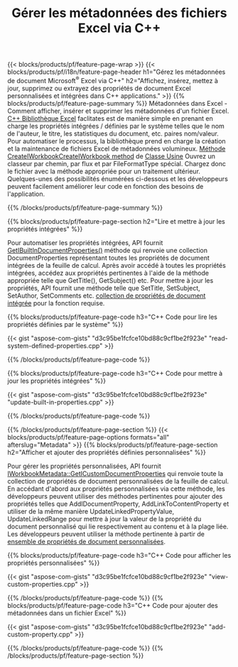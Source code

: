 ﻿---
title: Gérer les métadonnées des fichiers Excel via C++
url: /fr/cpp/metadata/
description: Afficher, ajouter, modifier, supprimer ou extraire les métadonnées des fichiers Excel à l'aide de la bibliothèque C++
---
{{< blocks/products/pf/feature-page-wrap >}}
{{< blocks/products/pf/i18n/feature-page-header h1="Gérez les métadonnées de document Microsoft<sup>&reg;</sup> Excel via C++" h2="Affichez, insérez, mettez à jour, supprimez ou extrayez des propriétés de document Excel personnalisées et intégrées dans C++ applications." >}}
{{% blocks/products/pf/feature-page-summary %}}
Métadonnées dans Excel - Comment afficher, insérer et supprimer les métadonnées d'un fichier Excel. [C++ Bibliothèque Excel](/cells/cpp/) faclitates est de manière simple en prenant en charge les propriétés intégrées / définies par le système telles que le nom de l'auteur, le titre, les statistiques du document, etc. paires nom/valeur. Pour automatiser le processus, la bibliothèque prend en charge la création et la maintenance de fichiers Excel de métadonnées volumineux. [Méthode CreateIWorkbookCreateIWorkbook method](https://reference.aspose.com/cells/cpp/class/aspose.cells.factory#a93f7282b976d2a001d44198dedaceee8) de [Classe Usine](https://reference.aspose.com/cells/cpp/class/aspose.cells.factory) Ouvrez un classeur par chemin, par flux et par FileFormatType spécial. Chargez donc le fichier avec la méthode appropriée pour un traitement ultérieur. Quelques-unes des possibilités énumérées ci-dessous et les développeurs peuvent facilement améliorer leur code en fonction des besoins de l'application. 
 
{{% /blocks/products/pf/feature-page-summary %}}

{{% blocks/products/pf/feature-page-section h2="Lire et mettre à jour les propriétés intégrées" %}}

Pour automatiser les propriétés intégrées, API fournit [GetIBuiltInDocumentProperties()](https://reference.aspose.com/cells/cpp/class/aspose.cells.metadata.i_workbook_metadata) méthode qui renvoie une collection DocumentProperties représentant toutes les propriétés de document intégrées de la feuille de calcul. Après avoir accédé à toutes les propriétés intégrées, accédez aux propriétés pertinentes à l'aide de la méthode appropriée telle que GetTitle(), GetSubject() etc. Pour mettre à jour les propriétés, API fournit une méthode telle que SetTitle, SetSubject, SetAuthor, SetComments etc. [collection de propriétés de document intégrée](https://reference.aspose.com/cells/cpp/class/aspose.cells.properties.i_built_in_document_property_collection) pour la fonction requise.

{{% blocks/products/pf/feature-page-code h3="C++ Code pour lire les propriétés définies par le système" %}}

{{< gist "aspose-com-gists" "d3c95be1fcfce10bd88c9cf1be2f923e" "read-system-defined-properties.cpp" >}}

{{% /blocks/products/pf/feature-page-code %}}

{{% blocks/products/pf/feature-page-code h3="C++ Code pour mettre à jour les propriétés intégrées" %}}

{{< gist "aspose-com-gists" "d3c95be1fcfce10bd88c9cf1be2f923e" "update-built-in-properties.cpp" >}}

{{% /blocks/products/pf/feature-page-code %}}


{{% /blocks/products/pf/feature-page-section %}}
{{< blocks/products/pf/feature-page-options formats="all" afterslug="Metadata" >}}
{{% blocks/products/pf/feature-page-section h2="Afficher et ajouter des propriétés définies personnalisées" %}}

Pour gérer les propriétés personnalisées, API fournit [IWorkbookMetadata::GetICustomDocumentProperties](https://reference.aspose.com/cells/cpp/class/aspose.cells.metadata.i_workbook_metadata#a69f0226813ce18c03ebc13b8ca691e79) qui renvoie toute la collection de propriétés de document personnalisées de la feuille de calcul. En accédant d'abord aux propriétés personnalisées via cette méthode, les développeurs peuvent utiliser des méthodes pertinentes pour ajouter des propriétés telles que AddIDocumentProperty, AddLinkToContentProperty et utiliser de la même manière UpdateLinkedPropertyValue, UpdateLinkedRange pour mettre à jour la valeur de la propriété du document personnalisé qui lie respectivement au contenu et à la plage liée. Les développeurs peuvent utiliser la méthode pertinente à partir de [ensemble de propriétés de document personnalisées](https://reference.aspose.com/cells/cpp/class/aspose.cells.properties.i_custom_document_property_collection).

{{% blocks/products/pf/feature-page-code h3="C++ Code pour afficher les propriétés personnalisées" %}}

{{< gist "aspose-com-gists" "d3c95be1fcfce10bd88c9cf1be2f923e" "view-custom-properties.cpp" >}}

{{% /blocks/products/pf/feature-page-code %}}
{{% blocks/products/pf/feature-page-code h3="C++ Code pour ajouter des métadonnées dans un fichier Excel" %}}

{{< gist "aspose-com-gists" "d3c95be1fcfce10bd88c9cf1be2f923e" "add-custom-property.cpp" >}}

{{% /blocks/products/pf/feature-page-code %}}
{{% /blocks/products/pf/feature-page-section %}}